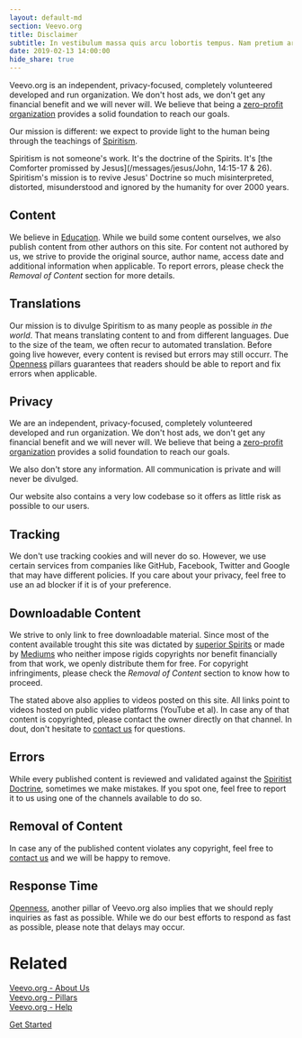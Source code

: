 ```yaml
---
layout: default-md
section: Veevo.org
title: Disclaimer
subtitle: In vestibulum massa quis arcu lobortis tempus. Nam pretium arcu in odio vulputate luctus.
date: 2019-02-13 14:00:00
hide_share: true
---
```


Veevo.org is an independent, privacy-focused, completely volunteered developed and run organization. We don't host ads, we don't get any financial benefit and we will never will.
We believe that being a [zero-profit organization](/pillars/no-profit) provides a solid foundation to reach our goals.

Our mission is different: we expect to provide light to the human being through the teachings of [Spiritism](/spiritism).

Spiritism is not someone's work. It's the doctrine of the Spirits. It's [the Comforter promissed by Jesus](/messages/jesus/John, 14:15-17 & 26).
Spiritism's mission is to revive Jesus' Doctrine so much misinterpreted, distorted, misunderstood and ignored by the humanity for over 2000 years.

## Content
We believe in [Education](/pillars/education). While we build some content ourselves, we also publish content from other authors on this site. For content not authored by us, we strive to provide the original source, author name, access date and additional information when applicable. To report errors, please check the _Removal of Content_ section for more details.

## Translations
Our mission is to divulge Spiritism to as many people as possible _in the world_. That means translating content to and from different languages. Due to the size of the team, we often recur to automated translation. Before going live however, every content is revised but errors may still occurr. The [Openness](/pillars/openness) pillars guarantees that readers should be able to report and fix errors when applicable.

## Privacy
We are an independent, privacy-focused, completely volunteered developed and run organization. We don't host ads, we don't get any financial benefit and we will never will.
We believe that being a [zero-profit organization](/pillars/no-profit) provides a solid foundation to reach our goals.

We also don't store any information. All communication is private and will never be divulged.

Our website also contains a very low codebase so it offers as little risk as possible to our users.

## Tracking
We don't use tracking cookies and will never do so. However, we use certain services from companies like GitHub, Facebook, Twitter and Google that may have different policies. If you care about your privacy, feel free to use an ad blocker if it is of your preference.

## Downloadable Content
We strive to only link to free downloadable material. Since most of the content available trought this site was dictated by [superior Spirits](/about/espirito-superior) or made by [Mediums](/about/medium) who neither impose rigids copyrights nor benefit financially from that work, we openly distribute them for free. For copyright infringiments, please check the _Removal of Content_ section to know how to proceed.

The stated above also applies to videos posted on this site. All links point to videos hosted on public video platforms (YouTube et al). In case any of that content is copyrighted, please contact the owner directly on that channel. In dout, don't hesitate to [contact us](/contact) for questions.

## Errors
While every published content is reviewed and validated against the [Spiritist Doctrine](/spiritism), sometimes we make mistakes. If you spot one, feel free to report it to us using one of the channels available to do so.

## Removal of Content
In case any of the published content violates any copyright, feel free to [contact us](/contact) and we will be happy to remove.

## Response Time
[Openness](/pillars/openness), another pillar of Veevo.org also implies that we should reply inquiries as fast as possible. While we do our best efforts to respond as fast as possible, please note that delays may occur.

# Related
[Veevo.org - About Us](/about-us)  
[Veevo.org - Pillars](/pillars)  
[Veevo.org - Help](/help)  


<a href="/get-started" class="button special">Get Started</a>